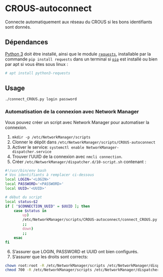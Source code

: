 # CROUS-autoconnect
Connecte automatiquement aux réseau du CROUS si les bons identifiants sont donnés.

## Dépendances
[Python 3](https://www.python.org/downloads) doit être installé, ainsi que le module [`requests`](https://pypi.org/project/requests), installable par la commande `pip install requests` dans un terminal si [`pip`](https://pip.pypa.io/en/stable/installing) est installé ou bien par apt si vous êtes sous linux :

```bash
# apt install python3-requests
```

## Usage
```bash
./connect_CROUS.py login password
```

### Automatisation de la connexion avec Network Manager
Vous pouvez créer un script avec Network Manager pour automatiser la connexion.
1. `mkdir -p /etc/NetworkManager/scripts`
2. Clonner le dépôt dans `/etc/NetworkManager/scripts/CROUS-autoconnect`
3. Activer le service: `systemctl enable NetworkManager-dispatcher.service`
4. Trouver l’UUID de la connexion avec `nmcli connection`.
5. Créer `/etc/NetworkManager/dispatcher.d/10-script.sh` contenant :
```bash
#!/usr/bin/env bash
# Vos identifiants à remplacer ci-dessous
local LOGIN='<LOGIN>'
local PASSWORD='<PASSWORD>'
local UUID='<UUID>'

# début du script
local status=$2
if [ "$CONNECTION_UUID" = $UUID ]; then
	case $status in
		up)
		/etc/NetworkManager/scripts/CROUS-autoconnect/connect_CROUS.py "$LOGIN" "$PASSWORD"
		;;
		down)
		;;
	esac
fi
```
6. S’assurer que LOGIN, PASSWORD et UUID ont bien configurés.
7. S’assurer que les droits sont corrects:
```bash
chown root:root -R /etc/NetworkManager/scripts /etc/NetworkManager/dispatcher.d
chmod 700 -R /etc/NetworkManager/scripts /etc/NetworkManager/dispatcher.d
```
